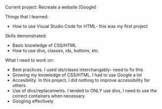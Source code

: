 Current project: Recreate a website (Google)

Things that I learned:
- How to use Visual Studio Code for HTML- this was my first project

Skills demonstrated:
- Basic knowledge of CSS/HTML
- How to use divs, classes, ids, buttons, etc.

What I need to work on:
- Best practices. I used ids/clases interchangably- need to fix this
- Growing my knowledge of CSS/HTML. I had to use Google a lot
- Accesibility. In this project, I did nothing to improve accessibility for others.
- Use of divs/replacements. I tended to ONLY use divs, I need to use the correct containers when necessary
- Googling effectively

